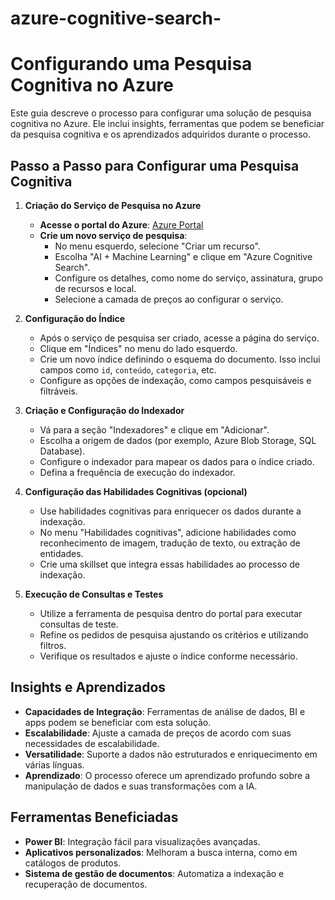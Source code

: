 # azure-cognitive-search-

# Configurando uma Pesquisa Cognitiva no Azure

Este guia descreve o processo para configurar uma solução de pesquisa cognitiva no Azure. Ele inclui insights, ferramentas que podem se beneficiar da pesquisa cognitiva e os aprendizados adquiridos durante o processo.

## Passo a Passo para Configurar uma Pesquisa Cognitiva

1. **Criação do Serviço de Pesquisa no Azure**

   - **Acesse o portal do Azure**: [Azure Portal](https://portal.azure.com)
   - **Crie um novo serviço de pesquisa**:
     - No menu esquerdo, selecione "Criar um recurso".
     - Escolha "AI + Machine Learning" e clique em "Azure Cognitive Search".
     - Configure os detalhes, como nome do serviço, assinatura, grupo de recursos e local.
     - Selecione a camada de preços ao configurar o serviço.

2. **Configuração do Índice**

   - Após o serviço de pesquisa ser criado, acesse a página do serviço.
   - Clique em "Índices" no menu do lado esquerdo.
   - Crie um novo índice definindo o esquema do documento. Isso inclui campos como `id`, `conteúdo`, `categoria`, etc.
   - Configure as opções de indexação, como campos pesquisáveis e filtráveis.

3. **Criação e Configuração do Indexador**

   - Vá para a seção "Indexadores" e clique em "Adicionar".
   - Escolha a origem de dados (por exemplo, Azure Blob Storage, SQL Database).
   - Configure o indexador para mapear os dados para o índice criado.
   - Defina a frequência de execução do indexador.

4. **Configuração das Habilidades Cognitivas (opcional)**

   - Use habilidades cognitivas para enriquecer os dados durante a indexação.
   - No menu "Habilidades cognitivas", adicione habilidades como reconhecimento de imagem, tradução de texto, ou extração de entidades.
   - Crie uma skillset que integra essas habilidades ao processo de indexação.

5. **Execução de Consultas e Testes**

   - Utilize a ferramenta de pesquisa dentro do portal para executar consultas de teste.
   - Refine os pedidos de pesquisa ajustando os critérios e utilizando filtros.
   - Verifique os resultados e ajuste o índice conforme necessário.

## Insights e Aprendizados

- **Capacidades de Integração**: Ferramentas de análise de dados, BI e apps podem se beneficiar com esta solução.
- **Escalabilidade**: Ajuste a camada de preços de acordo com suas necessidades de escalabilidade.
- **Versatilidade**: Suporte a dados não estruturados e enriquecimento em várias línguas.
- **Aprendizado**: O processo oferece um aprendizado profundo sobre a manipulação de dados e suas transformações com a IA.

## Ferramentas Beneficiadas

- **Power BI**: Integração fácil para visualizações avançadas.
- **Aplicativos personalizados**: Melhoram a busca interna, como em catálogos de produtos.
- **Sistema de gestão de documentos**: Automatiza a indexação e recuperação de documentos.
